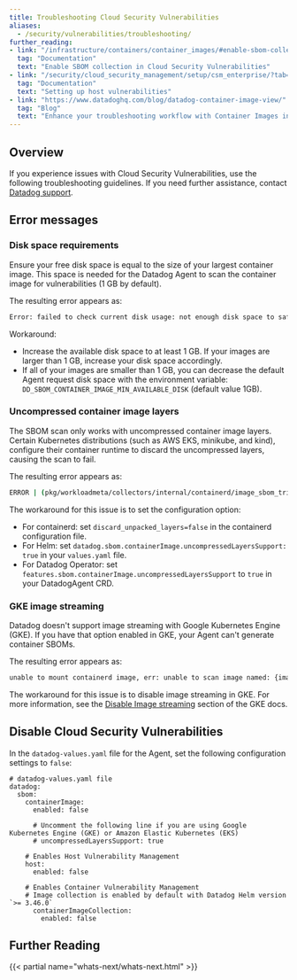 ```yaml
---
title: Troubleshooting Cloud Security Vulnerabilities
aliases:
  - /security/vulnerabilities/troubleshooting/
further_reading:
- link: "/infrastructure/containers/container_images/#enable-sbom-collection"
  tag: "Documentation"
  text: "Enable SBOM collection in Cloud Security Vulnerabilities"
- link: "/security/cloud_security_management/setup/csm_enterprise/?tab=aws#hosts"
  tag: "Documentation"
  text: "Setting up host vulnerabilities"
- link: "https://www.datadoghq.com/blog/datadog-container-image-view/"
  tag: "Blog"
  text: "Enhance your troubleshooting workflow with Container Images in Datadog Container Monitoring"
---
```


## Overview

If you experience issues with Cloud Security Vulnerabilities, use the following troubleshooting guidelines. If you need further assistance, contact [Datadog support][1].

## Error messages

### Disk space requirements

Ensure your free disk space is equal to the size of your largest container image. This space is needed for the Datadog Agent to scan the container image for vulnerabilities (1 GB by default).

The resulting error appears as:
```sh
Error: failed to check current disk usage: not enough disk space to safely collect sbom, 192108482560 available, 1073741824000 required
```

Workaround: 

- Increase the available disk space to at least 1 GB. If your images are larger than 1 GB, increase your disk space accordingly.
- If all of your images are smaller than 1 GB, you can decrease the default Agent request disk space with the environment variable: `DD_SBOM_CONTAINER_IMAGE_MIN_AVAILABLE_DISK` (default value 1GB).

### Uncompressed container image layers

The SBOM scan only works with uncompressed container image layers. Certain Kubernetes distributions (such as AWS EKS, minikube, and kind), configure their container runtime to discard the uncompressed layers, causing the scan to fail.

The resulting error appears as:

```sh
ERROR | (pkg/workloadmeta/collectors/internal/containerd/image_sbom_trivy.go:80 in func2) | Failed to generate SBOM for containerd image: unable to marshal report to sbom format, err: analyze error: failed to analyze layer:  : unable to get uncompressed layer
```

The workaround for this issue is to set the configuration option:
- For containerd: set `discard_unpacked_layers=false` in the containerd configuration file.
- For Helm: set `datadog.sbom.containerImage.uncompressedLayersSupport: true` in your `values.yaml` file.
- For Datadog Operator: set `features.sbom.containerImage.uncompressedLayersSupport` to `true` in your DatadogAgent CRD.

### GKE image streaming

Datadog doesn't support image streaming with Google Kubernetes Engine (GKE). If you have that option enabled in GKE, your Agent can't generate container SBOMs.

The resulting error appears as:

```sh
unable to mount containerd image, err: unable to scan image named: {image-name}, image is not unpacked
```

The workaround for this issue is to disable image streaming in GKE. For more information, see the [Disable Image streaming][5] section of the GKE docs.

## Disable Cloud Security Vulnerabilities

In the `datadog-values.yaml` file for the Agent, set the following configuration settings to `false`:

```
# datadog-values.yaml file
datadog:
  sbom:
    containerImage:
      enabled: false

      # Uncomment the following line if you are using Google Kubernetes Engine (GKE) or Amazon Elastic Kubernetes (EKS)
      # uncompressedLayersSupport: true

    # Enables Host Vulnerability Management
    host:
      enabled: false

    # Enables Container Vulnerability Management
    # Image collection is enabled by default with Datadog Helm version `>= 3.46.0`
      containerImageCollection:
        enabled: false
```

## Further Reading

{{< partial name="whats-next/whats-next.html" >}}

[1]: /help/
[2]: /security/cloud_security_management/setup/csm_enterprise?tab=aws#configure-the-agent-for-vulnerabilities
[3]: https://app.datadoghq.com/security/configuration/csm/setup
[4]: https://app.datadoghq.com/metric/summary
[5]: https://cloud.google.com/kubernetes-engine/docs/how-to/image-streaming#disable